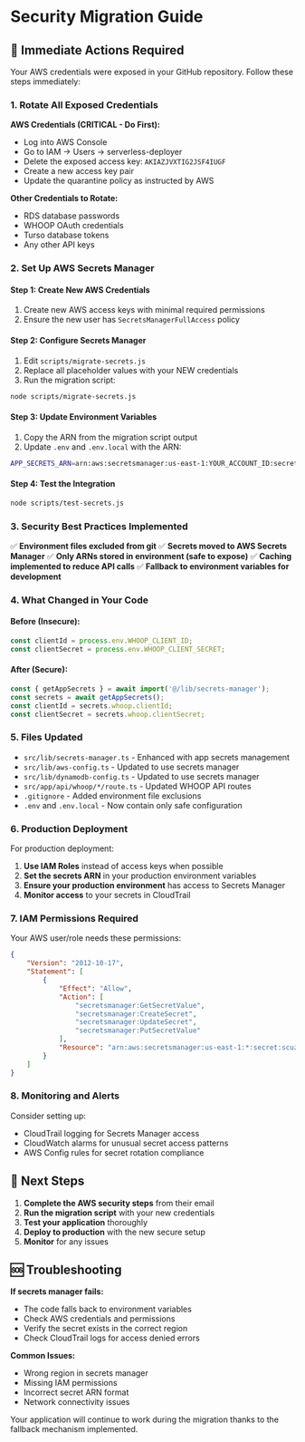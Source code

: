 # Security Migration Guide

## 🚨 Immediate Actions Required

Your AWS credentials were exposed in your GitHub repository. Follow these steps immediately:

### 1. Rotate All Exposed Credentials

**AWS Credentials (CRITICAL - Do First):**
- Log into AWS Console
- Go to IAM → Users → serverless-deployer
- Delete the exposed access key: `AKIAZJVXTIG2JSF4IUGF`
- Create a new access key pair
- Update the quarantine policy as instructed by AWS

**Other Credentials to Rotate:**
- RDS database passwords
- WHOOP OAuth credentials
- Turso database tokens
- Any other API keys

### 2. Set Up AWS Secrets Manager

#### Step 1: Create New AWS Credentials
1. Create new AWS access keys with minimal required permissions
2. Ensure the new user has `SecretsManagerFullAccess` policy

#### Step 2: Configure Secrets Manager
1. Edit `scripts/migrate-secrets.js`
2. Replace all placeholder values with your NEW credentials
3. Run the migration script:

```bash
node scripts/migrate-secrets.js
```

#### Step 3: Update Environment Variables
1. Copy the ARN from the migration script output
2. Update `.env` and `.env.local` with the ARN:

```bash
APP_SECRETS_ARN=arn:aws:secretsmanager:us-east-1:YOUR_ACCOUNT_ID:secret:scuzi-app-secrets-XXXXXX
```

#### Step 4: Test the Integration
```bash
node scripts/test-secrets.js
```

### 3. Security Best Practices Implemented

✅ **Environment files excluded from git**
✅ **Secrets moved to AWS Secrets Manager**
✅ **Only ARNs stored in environment (safe to expose)**
✅ **Caching implemented to reduce API calls**
✅ **Fallback to environment variables for development**

### 4. What Changed in Your Code

#### Before (Insecure):
```typescript
const clientId = process.env.WHOOP_CLIENT_ID;
const clientSecret = process.env.WHOOP_CLIENT_SECRET;
```

#### After (Secure):
```typescript
const { getAppSecrets } = await import('@/lib/secrets-manager');
const secrets = await getAppSecrets();
const clientId = secrets.whoop.clientId;
const clientSecret = secrets.whoop.clientSecret;
```

### 5. Files Updated

- `src/lib/secrets-manager.ts` - Enhanced with app secrets management
- `src/lib/aws-config.ts` - Updated to use secrets manager
- `src/lib/dynamodb-config.ts` - Updated to use secrets manager
- `src/app/api/whoop/*/route.ts` - Updated WHOOP API routes
- `.gitignore` - Added environment file exclusions
- `.env` and `.env.local` - Now contain only safe configuration

### 6. Production Deployment

For production deployment:

1. **Use IAM Roles** instead of access keys when possible
2. **Set the secrets ARN** in your production environment variables
3. **Ensure your production environment** has access to Secrets Manager
4. **Monitor access** to your secrets in CloudTrail

### 7. IAM Permissions Required

Your AWS user/role needs these permissions:

```json
{
    "Version": "2012-10-17",
    "Statement": [
        {
            "Effect": "Allow",
            "Action": [
                "secretsmanager:GetSecretValue",
                "secretsmanager:CreateSecret",
                "secretsmanager:UpdateSecret",
                "secretsmanager:PutSecretValue"
            ],
            "Resource": "arn:aws:secretsmanager:us-east-1:*:secret:scuzi-app-secrets-*"
        }
    ]
}
```

### 8. Monitoring and Alerts

Consider setting up:
- CloudTrail logging for Secrets Manager access
- CloudWatch alarms for unusual secret access patterns
- AWS Config rules for secret rotation compliance

## 🎯 Next Steps

1. **Complete the AWS security steps** from their email
2. **Run the migration script** with your new credentials
3. **Test your application** thoroughly
4. **Deploy to production** with the new secure setup
5. **Monitor** for any issues

## 🆘 Troubleshooting

**If secrets manager fails:**
- The code falls back to environment variables
- Check AWS credentials and permissions
- Verify the secret exists in the correct region
- Check CloudTrail logs for access denied errors

**Common Issues:**
- Wrong region in secrets manager
- Missing IAM permissions
- Incorrect secret ARN format
- Network connectivity issues

Your application will continue to work during the migration thanks to the fallback mechanism implemented.